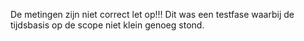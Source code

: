 De metingen zijn niet correct let op!!! Dit was een testfase waarbij de tijdsbasis op de scope niet klein genoeg stond.

